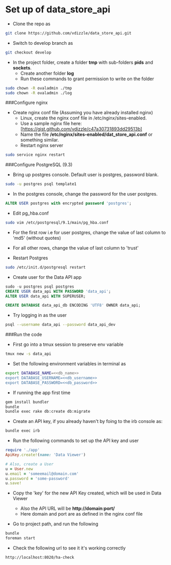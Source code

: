 # Set up of data_store_api

* Clone the repo as 
```bash
git clone https://github.com/vdizzle/data_store_api.git
```

* Switch to develop branch as 
```bash
git checkout develop
```

* In the project folder, create a folder **tmp** with sub-folders **pids** and **sockets**.
  * Create another folder **log** 
  * Run these commands to grant permission to write on the folder
```bash
sudo chown -R ovaladmin ./tmp
sudo chown -R ovaladmin ./log
```

###Configure nginx 
* Create nginx conf file (Assuming you have already installed nginx) 
  * Linux, create the nginx conf file in /etc/nginx/sites-enabled.
  * Use a sample nginx file here: [https://gist.github.com/vdizzle/c47a30731893dd29513b] 
  * Name the file **/etc/nginx/sites-enabled/dat_store_api.conf** or something similar.
  * Restart nginx server
```bash
sudo service nginx restart
```

###Configure PostgreSQL (9.3)
* Bring up postgres console. Default user is postgres, password blank.
```bash
sudo -u postgres psql template1
```
* In the postgres console, change the password for the user postgres.
```SQL
ALTER USER postgres with encrypted password 'postgres';
```

* Edit pg_hba.conf
```bash
sudo vim /etc/postgresql/9.1/main/pg_hba.conf
```
  * For the first row i.e for user postgres, change the value of last column to 'md5' (without quotes)
  * For all other rows, change the value of last column to 'trust'

* Restart Postgres
```bash
sudo /etc/init.d/postgresql restart
```

* Create user for the Data API app
```sql
sudo -u postgres psql postgres
CREATE USER data_api WITH PASSWORD 'data_api';
ALTER USER data_api WITH SUPERUSER;

CREATE DATABASE data_api_db ENCODING 'UTF8' OWNER data_api; 
```

* Try logging in as the user 
```bash
psql --username data_api --password data_api_dev
```

###Run the code

* First go into a tmux session to preserve env variable
```bash
tmux new -s data_api
```

* Set the following environment variables in terminal as
```bash
export DATABASE_NAME=<<db_name>>
export DATABASE_USERNAME=<<db_username>>
export DATABASE_PASSWORD=<<db_password>>
```

* If running the app first time
```bash
gem install bundler
bundle
bundle exec rake db:create db:migrate
```

* Create an API key, if you already haven't by foing to the irb console as:
```bash
bundle exec irb 
```
* Run the following commands to set up the API key and user
```ruby
require './app'
ApiKey.create!(name: 'Data Viewer')

# Also, create a User
u = User.new
u.email = 'someemail@domain.com'
u.password = 'some-password'
u.save!
```

* Copy the 'key' for the new API Key created, which will be used in Data Viewer
    * Also the API URL will be **http://domain:port/**
    * Here domain and port are as defined in the nginx conf file

* Go to project path, and run the following
```bash
bundle
foreman start
```

* Check the following url to see it it's working correctly
```bash
http://localhost:8020/ha-check
```
